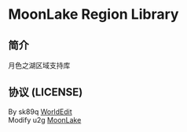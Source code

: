 # MoonLake Region Library
## 简介
月色之湖区域支持库
## 协议 (LICENSE)
By sk89q [WorldEdit](https://github.com/sk89q/worldedit) <br />
Modify u2g [MoonLake](https://github.com/u2g/MoonLake)
